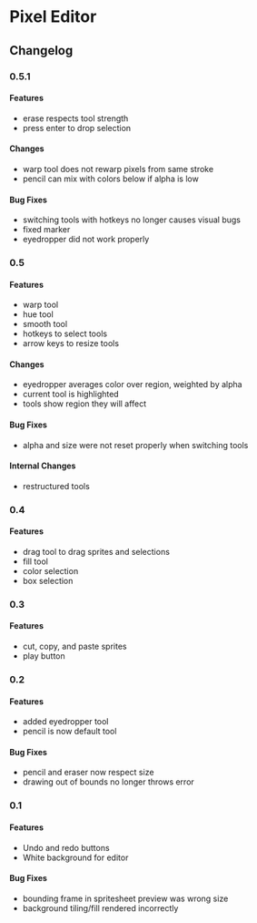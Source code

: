 # Pixel Editor

## Changelog

### 0.5.1

#### Features
- erase respects tool strength
- press enter to drop selection

#### Changes
- warp tool does not rewarp pixels from same stroke
- pencil can mix with colors below if alpha is low

#### Bug Fixes
- switching tools with hotkeys no longer causes visual bugs
- fixed marker
- eyedropper did not work properly

### 0.5

#### Features

- warp tool
- hue tool
- smooth tool
- hotkeys to select tools
- arrow keys to resize tools

#### Changes

- eyedropper averages color over region, weighted by alpha
- current tool is highlighted
- tools show region they will affect

#### Bug Fixes

- alpha and size were not reset properly when switching tools

#### Internal Changes

- restructured tools


### 0.4

#### Features

- drag tool to drag sprites and selections
- fill tool
- color selection
- box selection

### 0.3

#### Features

- cut, copy, and paste sprites
- play button

### 0.2

#### Features

- added eyedropper tool
- pencil is now default tool

#### Bug Fixes

- pencil and eraser now respect size
- drawing out of bounds no longer throws error

### 0.1

#### Features

- Undo and redo buttons
- White background for editor

#### Bug Fixes

- bounding frame in spritesheet preview was wrong size
- background tiling/fill rendered incorrectly
